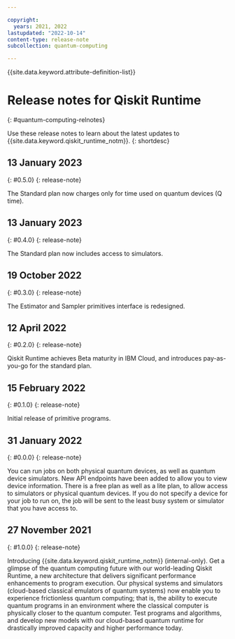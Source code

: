 ```yaml
---

copyright:
  years: 2021, 2022
lastupdated: "2022-10-14"
content-type: release-note
subcollection: quantum-computing

---
```


{{site.data.keyword.attribute-definition-list}}


# Release notes for Qiskit Runtime
{: #quantum-computing-relnotes}

Use these release notes to learn about the latest updates to {{site.data.keyword.qiskit_runtime_notm}}.
{: shortdesc}

## 13 January 2023
{: #0.5.0}
{: release-note}

The Standard plan now charges only for time used on quantum devices (Q time).

## 13 January 2023
{: #0.4.0}
{: release-note}

The Standard plan now includes access to simulators. 

## 19 October 2022
{: #0.3.0}
{: release-note}

The Estimator and Sampler primitives interface is redesigned. 

## 12 April 2022
{: #0.2.0}
{: release-note}

Qiskit Runtime achieves Beta maturity in IBM Cloud, and introduces pay-as-you-go for the standard plan.

## 15 February 2022
{: #0.1.0}
{: release-note}

Initial release of primitive programs.

## 31 January 2022
{: #0.0.0}
{: release-note}

You can run jobs on both physical quantum devices, as well as quantum device simulators.
New API endpoints have been added to allow you to view device information.
There is a free plan as well as a lite plan, to allow access to simulators or physical quantum devices.
If you do not specify a device for your job to run on, the job will be sent to the least busy system or simulator that you have access to.

## 27 November 2021
{: #1.0.0}
{: release-note}

Introducing {{site.data.keyword.qiskit_runtime_notm}} (internal-only). Get a glimpse of the quantum computing future with our world-leading Qiskit Runtime, a new architecture that delivers significant performance enhancements to program execution. Our physical systems and simulators (cloud-based classical emulators of quantum systems) now enable you to experience frictionless quantum computing; that is, the ability to execute quantum programs in an environment where the classical computer is physically closer to the quantum computer. Test programs and algorithms, and develop new models with our cloud-based quantum runtime for drastically improved capacity and higher performance today.

